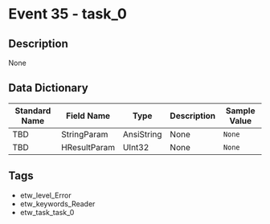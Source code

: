 # Event 35 - task_0

## Description
None

## Data Dictionary
|Standard Name|Field Name|Type|Description|Sample Value|
|---|---|---|---|---|
|TBD|StringParam|AnsiString|None|`None`|
|TBD|HResultParam|UInt32|None|`None`|

## Tags
* etw_level_Error
* etw_keywords_Reader
* etw_task_task_0